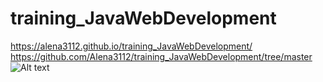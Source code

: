 # training_JavaWebDevelopment
https://alena3112.github.io/training_JavaWebDevelopment/
https://github.com/Alena3112/training_JavaWebDevelopment/tree/master
![Alt text](https://alena3112.github.io/training_JavaWebDevelopment/)
